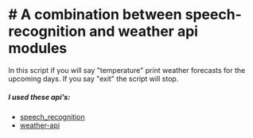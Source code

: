 # # A combination between speech-recognition and weather api modules
In this script if you will say "temperature" print weather forecasts for the upcoming days.
If you say "exit" the script will stop.

##### I used these api's:
  - [speech_recognition](https://github.com/tmavre/speech_recognition "speech_recognition")
  - [weather-api](https://github.com/AnthonyBloomer/weather-api "weather-apin")
